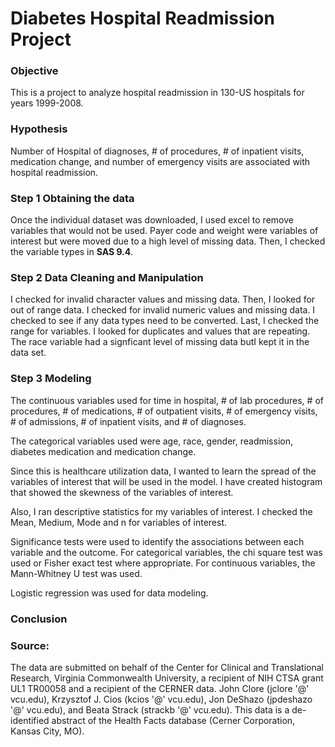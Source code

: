 # Diabetes Hospital Readmission Project

### Objective
This is a project to analyze hospital readmission in 130-US hospitals for years 1999-2008. 

### Hypothesis 
Number of Hospital of diagnoses, # of procedures, # of inpatient visits, medication change, and number of emergency visits are associated with hospital readmission. 

### Step 1 Obtaining the data

Once the individual dataset was downloaded, I used excel to remove variables that would not be used. 
Payer code and weight were variables of interest but were moved due to a high level of missing data. 
Then, I checked the variable types in **SAS 9.4**.
 
### Step 2 Data Cleaning and Manipulation 
 I checked for invalid character values and missing data. Then, I looked for out of range data. 
 I checked for invalid numeric values and missing data. I checked to see if any data types need to be converted. Last, I checked the range for variables. I looked for duplicates and values that are repeating. The race variable had a signficant level of missing data butI kept it in the data set. 

### Step 3 Modeling 

The continuous variables used for time in hospital, # of lab procedures, # of procedures, # of medications, # of outpatient visits, # of emergency visits, # of admissions, # of inpatient visits, and # of diagnoses. 

The categorical variables used were age, race, gender, readmission, diabetes medication and medication change.

Since this is healthcare utilization data, I wanted to learn the spread of the variables of interest that will be used in the model. 
I have created histogram that showed the skewness of the variables of interest. 

Also, I ran descriptive statistics for my variables of interest. I checked the Mean, Medium, Mode and n for variables of interest. 

Significance tests were used to identify the associations between each variable and the outcome. For categorical variables, the chi square test was used or Fisher exact test where appropriate. For continuous variables, the Mann-Whitney U test was used. 

Logistic regression was used for data modeling. 

### Conclusion


### Source:

The data are submitted on behalf of the Center for Clinical and Translational Research, Virginia Commonwealth University, a recipient of
NIH CTSA grant UL1 TR00058 and a recipient of the CERNER data. John Clore (jclore '@' vcu.edu), Krzysztof J. Cios (kcios '@' vcu.edu), 
Jon DeShazo (jpdeshazo '@' vcu.edu), and Beata Strack (strackb '@' vcu.edu). 
This data is a de-identified abstract of the Health Facts database (Cerner Corporation, Kansas City, MO).
